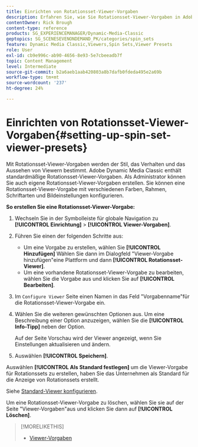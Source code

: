 ```yaml
---
title: Einrichten von Rotationsset-Viewer-Vorgaben
description: Erfahren Sie, wie Sie Rotationsset-Viewer-Vorgaben in Adobe Dynamic Media Classic einrichten.
contentOwner: Rick Brough
content-type: reference
products: SG_EXPERIENCEMANAGER/Dynamic-Media-Classic
geptopics: SG_SCENESEVENONDEMAND_PK/categories/spin_sets
feature: Dynamic Media Classic,Viewers,Spin Sets,Viewer Presets
role: User
exl-id: cb9e996c-ab90-4656-8e93-5e7cbeeadb7f
topic: Content Management
level: Intermediate
source-git-commit: b2a6aeb1aab420803a8b7dafb0fdeda495e2a69b
workflow-type: tm+mt
source-wordcount: '237'
ht-degree: 24%

---
```


# Einrichten von Rotationsset-Viewer-Vorgaben{#setting-up-spin-set-viewer-presets}

Mit Rotationsset-Viewer-Vorgaben werden der Stil, das Verhalten und das Aussehen von Viewern bestimmt. Adobe Dynamic Media Classic enthält standardmäßige Rotationsset-Viewer-Vorgaben. Als Administrator können Sie auch eigene Rotationsset-Viewer-Vorgaben erstellen. Sie können eine Rotationsset-Viewer-Vorgabe mit verschiedenen Farben, Rahmen, Schriftarten und Bildeinstellungen konfigurieren.

**So erstellen Sie eine Rotationsset-Viewer-Vorgabe:**

1. Wechseln Sie in der Symbolleiste für globale Navigation zu **[!UICONTROL Einrichtung]** > **[!UICONTROL Viewer-Vorgaben]**.
1. Führen Sie einen der folgenden Schritte aus:

   * Um eine Vorgabe zu erstellen, wählen Sie **[!UICONTROL Hinzufügen]** Wählen Sie dann im Dialogfeld &quot;Viewer-Vorgabe hinzufügen&quot;eine Plattform und dann **[!UICONTROL Rotationsset-Viewer]**.
   * Um eine vorhandene Rotationsset-Viewer-Vorgabe zu bearbeiten, wählen Sie die Vorgabe aus und klicken Sie auf **[!UICONTROL Bearbeiten]**.

1. Im `Configure Viewer` Seite einen Namen in das Feld &quot;Vorgabenname&quot;für die Rotationsset-Viewer-Vorgabe ein.
1. Wählen Sie die weiteren gewünschten Optionen aus. Um eine Beschreibung einer Option anzuzeigen, wählen Sie die **[!UICONTROL Info-Tipp]** neben der Option.

   Auf der Seite Vorschau wird der Viewer angezeigt, wenn Sie Einstellungen aktualisieren und ändern.

1. Auswählen **[!UICONTROL Speichern]**.

Auswählen **[!UICONTROL Als Standard festlegen]** um die Viewer-Vorgabe für Rotationssets zu erstellen, haben Sie das Unternehmen als Standard für die Anzeige von Rotationssets erstellt.

Siehe [Standard-Viewer konfigurieren](application-setup.md#configuring_default_viewers).

Um eine Rotationsset-Viewer-Vorgabe zu löschen, wählen Sie sie auf der Seite &quot;Viewer-Vorgaben&quot;aus und klicken Sie dann auf **[!UICONTROL Löschen]**.

>[!MORELIKETHIS]
>
>* [Viewer-Vorgaben](application-setup.md#viewer_presets)

